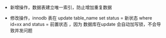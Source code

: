 - 新增操作，数据表建立唯一索引，防止增加重复数据

- 修改操作，innodb 表在 update table_name set status = 新状态  where id=xx and status = 前置状态 ，因为 数据库在update 会自动加写锁，不会导致并发问题

  


